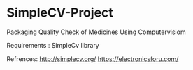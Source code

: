 # SimpleCV-Project
Packaging Quality Check of Medicines Using Computervisiom

Requirements : 
SimpleCv library


Refrences:
http://simplecv.org/
https://electronicsforu.com/
